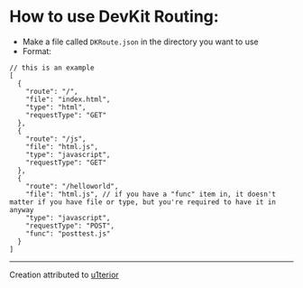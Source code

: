 # How to use DevKit Routing:
- Make a file called `DKRoute.json` in the directory you want to use
- Format:
```jsonc
// this is an example
[
  {
    "route": "/",
    "file": "index.html",
    "type": "html",
    "requestType": "GET"
  },
  {
    "route": "/js",
    "file": "html.js",
    "type": "javascript",
    "requestType": "GET"
  },
  {
    "route": "/helloworld",
    "file": "html.js", // if you have a "func" item in, it doesn't matter if you have file or type, but you're required to have it in anyway
    "type": "javascript",
    "requestType": "POST",
    "func": "posttest.js"
  }
]
```

---

Creation attributed to [u1terior](https://u1t.dev/)
